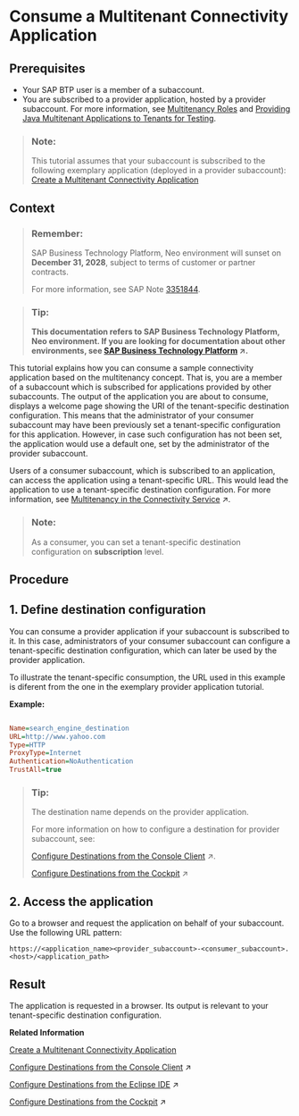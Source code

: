 <!-- loiod2886a5dd7814888b1ebb98cec56130d -->

# Consume a Multitenant Connectivity Application



## Prerequisites

-   Your SAP BTP user is a member of a subaccount.
-   You are subscribed to a provider application, hosted by a provider subaccount. For more information, see [Multitenancy Roles](multitenancy-roles-48b552f.md) and [Providing Java Multitenant Applications to Tenants for Testing](../22-getting-started-neo/providing-java-multitenant-applications-to-tenants-for-testing-b093032.md).

> ### Note:  
> This tutorial assumes that your subaccount is subscribed to the following exemplary application \(deployed in a provider subaccount\): [Create a Multitenant Connectivity Application](create-a-multitenant-connectivity-application-d88900b.md)



## Context

> ### Remember:  
> SAP Business Technology Platform, Neo environment will sunset on **December 31, 2028**, subject to terms of customer or partner contracts.
> 
> For more information, see SAP Note [3351844](https://me.sap.com/notes/3351844).

> ### Tip:  
> **This documentation refers to SAP Business Technology Platform, Neo environment. If you are looking for documentation about other environments, see [SAP Business Technology Platform](https://help.sap.com/viewer/65de2977205c403bbc107264b8eccf4b/Cloud/en-US/6a2c1ab5a31b4ed9a2ce17a5329e1dd8.html "SAP Business Technology Platform (SAP BTP) is an integrated offering comprised of four technology portfolios: database and data management, application development and integration, analytics, and intelligent technologies. The platform offers users the ability to turn data into business value, compose end-to-end business processes, and build and extend SAP applications quickly.") :arrow_upper_right:.**

This tutorial explains how you can consume a sample connectivity application based on the multitenancy concept. That is, you are a member of a subaccount which is subscribed for applications provided by other subaccounts. The output of the application you are about to consume, displays a welcome page showing the URI of the tenant-specific destination configuration. This means that the administrator of your consumer subaccount may have been previously set a tenant-specific configuration for this application. However, in case such configuration has not been set, the application would use a default one, set by the administrator of the provider subaccount.

Users of a consumer subaccount, which is subscribed to an application, can access the application using a tenant-specific URL. This would lead the application to use a tenant-specific destination configuration. For more information, see [Multitenancy in the Connectivity Service](https://help.sap.com/viewer/b865ed651e414196b39f8922db2122c7/Cloud/en-US/b92140a0c6b942e1a0f72e9fd1133fd9.html "Using multitenancy for applications that require a connection to a remote service or on-premise application.") :arrow_upper_right:.

> ### Note:  
> As a consumer, you can set a tenant-specific destination configuration on **subscription** level.

<a name="concept_rxt_4m1_pr"/>

<!-- concept\_rxt\_4m1\_pr -->

## Procedure



## 1. Define destination configuration

You can consume a provider application if your subaccount is subscribed to it. In this case, administrators of your consumer subaccount can configure a tenant-specific destination configuration, which can later be used by the provider application.

To illustrate the tenant-specific consumption, the URL used in this example is diferent from the one in the exemplary provider application tutorial.

**Example:**

```ini

Name=search_engine_destination
URL=http://www.yahoo.com
Type=HTTP
ProxyType=Internet
Authentication=NoAuthentication
TrustAll=true

```

> ### Tip:  
> The destination name depends on the provider application.
> 
> For more information on how to configure a destination for provider subaccount, see:
> 
> [Configure Destinations from the Console Client](https://help.sap.com/viewer/b865ed651e414196b39f8922db2122c7/Cloud/en-US/e51558bbbb571014bfc89325eaf075c0.html "") :arrow_upper_right:.
> 
> [Configure Destinations from the Cockpit](https://help.sap.com/viewer/b865ed651e414196b39f8922db2122c7/Cloud/en-US/60735ad11d8a488c83537cdcfb257135.html "") :arrow_upper_right:



## 2. Access the application

Go to a browser and request the application on behalf of your subaccount. Use the following URL pattern:

`https://<application_name><provider_subaccount>-<consumer_subaccount>.<host>/<application_path>` 



## Result

The application is requested in a browser. Its output is relevant to your tenant-specific destination configuration.

**Related Information**  


[Create a Multitenant Connectivity Application](create-a-multitenant-connectivity-application-d88900b.md)

[Configure Destinations from the Console Client](https://help.sap.com/viewer/b865ed651e414196b39f8922db2122c7/Cloud/en-US/e51558bbbb571014bfc89325eaf075c0.html "") :arrow_upper_right:

[Configure Destinations from the Eclipse IDE](https://help.sap.com/viewer/b865ed651e414196b39f8922db2122c7/Cloud/en-US/e520383cbb571014858bc5d52295f433.html "") :arrow_upper_right:

[Configure Destinations from the Cockpit](https://help.sap.com/viewer/b865ed651e414196b39f8922db2122c7/Cloud/en-US/60735ad11d8a488c83537cdcfb257135.html "") :arrow_upper_right:

